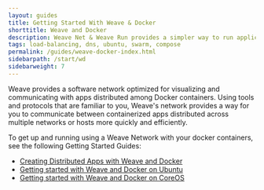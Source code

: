 ```yaml
---
layout: guides
title: Getting Started With Weave & Docker
shorttitle: Weave and Docker
description: Weave Net & Weave Run provides a simpler way to run applications on the EC2 Container Service
tags: load-balancing, dns, ubuntu, swarm, compose
permalink: /guides/weave-docker-index.html
sidebarpath: /start/wd
sidebarweight: 7
---
```



Weave provides a software network optimized for visualizing and communicating with apps distributed among Docker containers. Using tools and protocols that are familiar to you, Weave's network provides a way for you to communicate between containerized apps distributed across multiple networks or hosts more quickly and efficiently.
 
 To get up and running using a Weave Network with your docker containers, see the following Getting Started Guides: 

* [Creating Distributed Apps with Weave and Docker](/guides/weave-and-docker-platform/index.html)
* [Getting started with Weave and Docker on Ubuntu](/guides/weave-docker-ubuntu-simple.html)
* [Getting started with Weave and Docker on CoreOS](/guides/weave-docker-coreos-simple.html)

 

